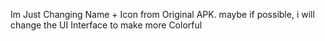 Im Just Changing Name + Icon from Original APK.
maybe if possible, i will change the UI Interface to make more Colorful
